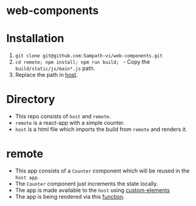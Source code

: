 # web-components

# Installation 

1. ```git clone git@github.com:Sampath-vi/web-components.git```
2. ```cd remote; npm install; npm run build; ``` - Copy the `build/static/js/main*.js` path.
3. Replace the path in [host](https://github.com/Sampath-vi/web-components/blob/main/host/index.html#L14).


# Directory 

- This repo consists of `host` and `remote`.
- `remote` is a react-app with a simple counter.
- `host` is a html file which imports the build from `remote` and renders it. 


# remote
- This app consists of a `Counter` component which will be reused in the `host app`.
- The `Counter` component just increments the state locally. 
- The app is made available to the `host` using [custom-elements](https://developers.google.com/web/fundamentals/web-components/customelements#reactions)
- The app is being rendered via this [function](https://github.com/Sampath-vi/web-components/blob/main/remote/src/index.tsx#L8).

